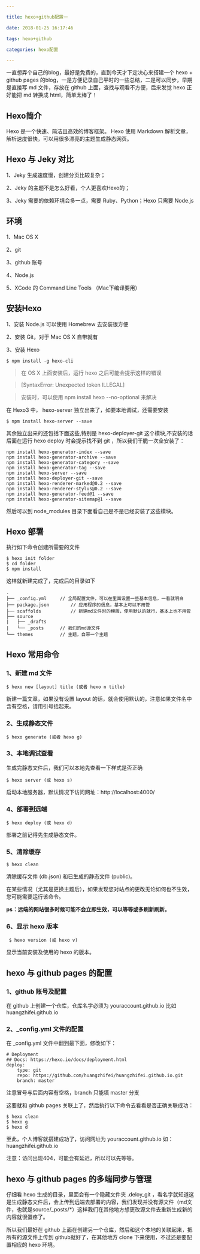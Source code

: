 ```yaml
---

title: hexo+github配置一

date: 2018-01-25 16:17:46

tags: hexo+github

categories: hexo配置

---
```



一直想弄个自己的blog，最好是免费的，直到今天才下定决心来搭建一个 hexo + github pages 的blog，一是方便记录自己平时的一些总结，二是可以同步，早期是直接写 md 文件，存放在 github 上面，查找与观看不方便，后来发觉 hexo 正好能把 md 转换成 html，简单太棒了！

## Hexo简介

Hexo 是一个快速、简洁且高效的博客框架。 Hexo 使用 Markdown 解析文章，解析速度很快，可以用很多漂亮的主题生成静态网页。

## Hexo 与 Jeky 对比

1、Jeky 生成速度慢，创建分页比较复杂；

2、Jeky 的主题不是怎么好看，个人更喜欢Hexo的；

3、Jeky 需要的依赖环境会多一点，需要 Ruby、Python；Hexo 只需要 Node.js

## 环境

1、Mac OS X

2、git

3、github 账号

4、Node.js

5、XCode 的 Command Line Tools （Mac下编译要用）

## 安装Hexo

1、安装 Node.js 可以使用 Homebrew 去安装很方便

2、安装 Git，对于 Mac OS X 自带就有

3、安装 Hexo
	
	$ npm install -g hexo-cli

> 在 OS X 上面安装后，运行 hexo 之后可能会提示这样的错误

> [SyntaxError: Unexpected token ILLEGAL]

> 安装时，可以使用 npm install hexo --no-optional 来解决

在 Hexo3 中， hexo-server 独立出来了，如要本地调试，还需要安装
	
	$ npm install hexo-server --save

其余独立出来的还包括下面这些,特别是 hexo-deployer-git 这个模块,不安装的话后面在运行 hexo deploy 时会提示找不到 git ，所以我们干脆一次全安装了：

```
npm install hexo-generator-index --save
npm install hexo-generator-archive --save
npm install hexo-generator-category --save
npm install hexo-generator-tag --save
npm install hexo-server --save
npm install hexo-deployer-git --save
npm install hexo-renderer-marked@0.2 --save
npm install hexo-renderer-stylus@0.2 --save
npm install hexo-generator-feed@1 --save
npm install hexo-generator-sitemap@1 --save

```

然后可以到 node_modules 目录下面看自己是不是已经安装了这些模块。

## Hexo 部署

执行如下命令创建所需要的文件

```
$ hexo init folder
$ cd folder
$ npm install
```

这样就新建完成了，完成后的目录如下

	.
	├── _config.yml     // 全局配置文件，可以在里面设置一些基本信息，一看就明白
	├── package.json		// 应用程序的信息，基本上可以不用管
	├── scaffolds			// 新建md文件时的模版，使用默认的就行，基本上也不用管
	├── source	
	|   ├── _drafts
	|   └── _posts		// 我们的md源文件
	└── themes			// 主题，自带一个主题
	
## Hexo 常用命令

### 1、新建 md 文件

	$ hexo new [layout] title (或者 hexo n title)
	
新建一篇文章，如果没有设置 layout 的话，就会使用默认的，注意如果文件名中含有空格，请用引号括起来。

### 2、生成静态文件

	$ hexo generate (或者 hexo g)

### 3、本地调试查看

生成完静态文件后，我们可以本地先查看一下样式是否正确

	$ hexo server (或 hexo s)

启动本地服务器，默认情况下访问网址：http://localhost:4000/

### 4、部署到远端
	
	$ hexo deploy (或 hexo d)

部署之前记得先生成静态文件。

### 5、清除缓存

	$ hexo clean

清除缓存文件 (db.json) 和已生成的静态文件 (public)。

在某些情况（尤其是更换主题后），如果发现您对站点的更改无论如何也不生效，您可能需要运行该命令。

**ps：远端的网站很多时候可能不会立即生效，可以等等或多刷新刷新。**

### 6、显示 hexo 版本

	 $ hexo version (或 hexo v)
	 
显示当前安装及使用的 hexo 的版本。


## hexo 与 github pages 的配置

### 1、github 账号及配置

在 github 上创建一个仓库，仓库名字必须为 youraccount.github.io 比如 huangzhifei.github.io

### 2、_config.yml 文件的配置

在 _config.yml 文件中翻到最下面，修改如下：

	# Deployment
	## Docs: https://hexo.io/docs/deployment.html
	deploy:
  		type: git
  		repo: https://github.com/huangzhifei/huangzhifei.github.io.git
  		branch: master
  
注意冒号与后面内容有空格，branch 只能填 master 分支

这要就和 github pages 关联上了，然后执行以下命令去看看是否正确关联成功：

	$ hexo clean
	$ hexo g
	$ hexo d

至此，个人博客就搭建成功了，访问网址为 youraccount.github.io 如：huangzhifei.github.io

注意：访问出现404，可能会有延迟，所以可以先等等。


## hexo 与 github pages 的多端同步与管理

仔细看 hexo 生成的目录，里面会有一个隐藏文件夹 .deloy_git ，看名字就知道这是生成静态文件后，会上传到远端去部署的内容，我们发现并没有源文件（md文件，也就是source/_posts/*）这样我们在其他地方想更改源文件去重新生成新的内容就很蛋疼了。

所以我们最好在 github 上面在创建另一个仓库，然后和这个本地的关联起来，把所有的源文件上传到 github就好了，在其他地方 clone 下来使用，不过还是要配置相应的 hexo 环境。



